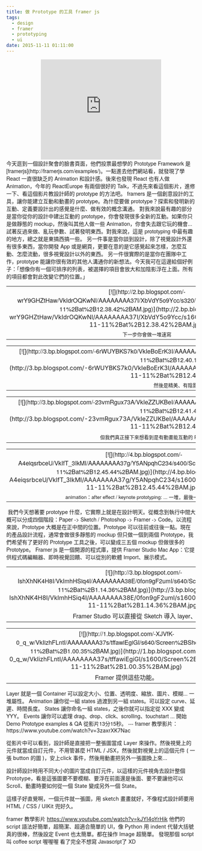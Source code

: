```yaml
---
title: 做 Prototype 的工具 framer js
tags:
  - design
  - framer
  - prototyping
  - ui
date: 2015-11-11 01:11:00
---
```


<div class="separator" style="clear: both; text-align: center;"><span style="font-family: &quot;helvetica neue&quot; , &quot;arial&quot; , &quot;helvetica&quot; , sans-serif;">
</span></div><div class="separator" style="clear: both; text-align: center;"><span style="font-family: &quot;helvetica neue&quot; , &quot;arial&quot; , &quot;helvetica&quot; , sans-serif;"><iframe allowfullscreen="" class="YOUTUBE-iframe-video" data-thumbnail-src="https://i.ytimg.com/vi/mqk9Fw8FKLY/0.jpg" frameborder="0" height="266" src="https://www.youtube.com/embed/mqk9Fw8FKLY?feature=player_embedded" width="320"></iframe></span></div><span style="font-family: &quot;helvetica neue&quot; , &quot;arial&quot; , &quot;helvetica&quot; , sans-serif;">
</span><span style="font-family: &quot;helvetica neue&quot; , &quot;arial&quot; , &quot;helvetica&quot; , sans-serif;">今天逛到一個設計聚會的臉書頁面，他們投票最想學的 Prototype Framework 是 [framerjs](http://framerjs.com/examples/)。一點進去他們網站看，就發現了學 React 一直很缺乏的 Animation 和設計感。後來也發現 React 也有人做 Animation，今年的 ReactEurope 有兩個很好的 Talk，不過先來看這個影片，進修一下、看這個影片教設計師的 prototype 的方法吧。</span>
<span style="font-family: &quot;helvetica neue&quot; , &quot;arial&quot; , &quot;helvetica&quot; , sans-serif;">
</span><span style="font-family: &quot;helvetica neue&quot; , &quot;arial&quot; , &quot;helvetica&quot; , sans-serif;">framers 是一個創意設計的工具，讓你能建立互動和動畫的 prototype。為什麼要做 prototype？探索和發明新的互動、定義要設計出的感覺是什麼、做有效的概念溝通。</span>
<span style="font-family: &quot;helvetica neue&quot; , &quot;arial&quot; , &quot;helvetica&quot; , sans-serif;">
</span><span style="font-family: &quot;helvetica neue&quot; , &quot;arial&quot; , &quot;helvetica&quot; , sans-serif;">對我來說最有趣的部分是當你從你的設計中建出互動的 prototype，你會發現很多全新的互動。如果你只是做靜態的 mockup，然後叫其他人做一些 Animation，你會失去跟它玩的機會... 試著反過來做、亂玩參數、試著發明東西。對我來說，這是 prototyping 中最有趣的地方，總之就是東搞西搞一些。</span>
<span style="font-family: &quot;helvetica neue&quot; , &quot;arial&quot; , &quot;helvetica&quot; , sans-serif;">
</span><span style="font-family: &quot;helvetica neue&quot; , &quot;arial&quot; , &quot;helvetica&quot; , sans-serif;">另一件事是當你談到設計，除了視覺設計外還有很多東西，當你開發 App 或是網頁，更要在意的是它感覺起來怎樣，怎麼互動、怎麼流動，很多視覺設計以外的東西。</span>
<span style="font-family: &quot;helvetica neue&quot; , &quot;arial&quot; , &quot;helvetica&quot; , sans-serif;">
</span><span style="font-family: &quot;helvetica neue&quot; , &quot;arial&quot; , &quot;helvetica&quot; , sans-serif;">另一件很實際的是當你在團隊中工作，prototype 能讓你很有效的其他人溝通你的新想法。今天我可在這邊給個好例子：「想像你有一個可排序的列表，被選擇的項目會放大和加陰影浮在上面。所有的項目都會對此改變它們的位置。」</span>
<div><span style="font-family: &quot;helvetica neue&quot; , &quot;arial&quot; , &quot;helvetica&quot; , sans-serif;">
</span></div><table align="center" cellpadding="0" cellspacing="0" class="tr-caption-container" style="margin-left: auto; margin-right: auto; text-align: center;"><tbody><tr><td style="text-align: center;">[<span style="font-family: &quot;helvetica neue&quot; , &quot;arial&quot; , &quot;helvetica&quot; , sans-serif;">![](http://2.bp.blogspot.com/-wrY9GHZtHaw/VkIdrOQKwNI/AAAAAAAA37I/XbVdY5o9Ycc/s320/Screen%2BShot%2B2015-11-11%2Bat%2B12.38.42%2BAM.jpg)</span>](http://2.bp.blogspot.com/-wrY9GHZtHaw/VkIdrOQKwNI/AAAAAAAA37I/XbVdY5o9Ycc/s1600/Screen%2BShot%2B2015-11-11%2Bat%2B12.38.42%2BAM.jpg)</td></tr><tr><td class="tr-caption" style="text-align: center;"><span style="font-family: &quot;helvetica neue&quot; , &quot;arial&quot; , &quot;helvetica&quot; , sans-serif; font-size: small; text-align: start;">下一步你會做一堆速寫</span></td></tr></tbody></table><span style="font-family: &quot;helvetica neue&quot; , &quot;arial&quot; , &quot;helvetica&quot; , sans-serif;"></span>
<table align="center" cellpadding="0" cellspacing="0" class="tr-caption-container" style="margin-left: auto; margin-right: auto; text-align: center;"><tbody><tr><td style="text-align: center;">[<span style="font-family: &quot;helvetica neue&quot; , &quot;arial&quot; , &quot;helvetica&quot; , sans-serif;">![](http://3.bp.blogspot.com/-6rWUYBKS7k0/VkIeBoErK3I/AAAAAAAA37M/1L03PKDkH24/s320/Screen%2BShot%2B2015-11-11%2Bat%2B12.40.18%2BAM.jpg)</span>](http://3.bp.blogspot.com/-6rWUYBKS7k0/VkIeBoErK3I/AAAAAAAA37M/1L03PKDkH24/s1600/Screen%2BShot%2B2015-11-11%2Bat%2B12.40.18%2BAM.jpg)</td></tr><tr><td class="tr-caption" style="text-align: center;"><span style="font-family: &quot;helvetica neue&quot; , &quot;arial&quot; , &quot;helvetica&quot; , sans-serif;"><span style="font-size: small; text-align: start;">然後是精美、有陰影的 Mockup</span><span style="font-size: small; text-align: start;">&nbsp;</span></span></td></tr></tbody></table><span style="font-family: &quot;helvetica neue&quot; , &quot;arial&quot; , &quot;helvetica&quot; , sans-serif;"></span>
<span style="font-family: &quot;helvetica neue&quot; , &quot;arial&quot; , &quot;helvetica&quot; , sans-serif;"></span> 
<table align="center" cellpadding="0" cellspacing="0" class="tr-caption-container" style="margin-left: auto; margin-right: auto; text-align: center;"><tbody><tr><td style="text-align: center;">[<span style="font-family: &quot;helvetica neue&quot; , &quot;arial&quot; , &quot;helvetica&quot; , sans-serif;">![](http://3.bp.blogspot.com/-23vmRgux73A/VkIeZZUKBeI/AAAAAAAA37U/nPxbHQSGxa4/s320/Screen%2BShot%2B2015-11-11%2Bat%2B12.41.49%2BAM.jpg)</span>](http://3.bp.blogspot.com/-23vmRgux73A/VkIeZZUKBeI/AAAAAAAA37U/nPxbHQSGxa4/s1600/Screen%2BShot%2B2015-11-11%2Bat%2B12.41.49%2BAM.jpg)</td></tr><tr><td class="tr-caption" style="text-align: center;"><span style="font-family: &quot;helvetica neue&quot; , &quot;arial&quot; , &quot;helvetica&quot; , sans-serif;"><span style="font-size: small;">但我們真正接下來想看到是有動畫能互動的 Prototype</span>
<span style="font-size: small;">試著做一些操作，移動項目</span></span></td></tr></tbody></table><span style="font-family: &quot;helvetica neue&quot; , &quot;arial&quot; , &quot;helvetica&quot; , sans-serif;">
</span>
<table align="center" cellpadding="0" cellspacing="0" class="tr-caption-container" style="margin-left: auto; margin-right: auto; text-align: center;"><tbody><tr><td>[<span style="font-family: &quot;helvetica neue&quot; , &quot;arial&quot; , &quot;helvetica&quot; , sans-serif;">![](http://4.bp.blogspot.com/-A4eiqsrbceU/VkIfT_3IkMI/AAAAAAAA37g/Y5ANpqhC234/s400/Screen%2BShot%2B2015-11-11%2Bat%2B12.45.44%2BAM.jpg)</span>](http://4.bp.blogspot.com/-A4eiqsrbceU/VkIfT_3IkMI/AAAAAAAA37g/Y5ANpqhC234/s1600/Screen%2BShot%2B2015-11-11%2Bat%2B12.45.44%2BAM.jpg)</td></tr><tr><td class="tr-caption" style="font-size: 13px;"><span style="font-family: &quot;helvetica neue&quot; , &quot;arial&quot; , &quot;helvetica&quot; , sans-serif;">animation：after effect / keynote</span>
<span style="font-family: &quot;helvetica neue&quot; , &quot;arial&quot; , &quot;helvetica&quot; , sans-serif;">prototyping: ... 一堆，最後一個是framer</span></td></tr></tbody></table><span style="font-family: &quot;helvetica neue&quot; , &quot;arial&quot; , &quot;helvetica&quot; , sans-serif;">&nbsp;我們今天想著要 prototype 什麼，它實際上就是在設計明天。從概念到執行中間大概可以分成四個階段：Paper -&gt; Sketch / Photoshop -&gt; Framer -&gt; Code。以流程來說，Prototype 大概是在正中間的位置。Prototype 可以往前或往後一點。現在的產品設計流程，通常會做很多靜態的 mockup 但只做一個到兩個 Prototype，我們希望有了更好的 Prototype 工具之後，可以變成三五個 mockup 但做很多的 Prototype。</span>
<span style="font-family: &quot;helvetica neue&quot; , &quot;arial&quot; , &quot;helvetica&quot; , sans-serif;">
</span><span style="font-family: &quot;helvetica neue&quot; , &quot;arial&quot; , &quot;helvetica&quot; , sans-serif;">Framer js 是一個開源的程式庫，提供 Framer Studio Mac App：它提供程式碼編輯器、即時視覺回饋、可以從別的軟體 Import、展示模式。</span>
<div class="separator" style="clear: both; text-align: center;">
</div><table align="center" cellpadding="0" cellspacing="0" class="tr-caption-container" style="margin-left: auto; margin-right: auto; text-align: center;"><tbody><tr><td style="text-align: center;">[<span style="font-family: &quot;helvetica neue&quot; , &quot;arial&quot; , &quot;helvetica&quot; , sans-serif;">![](http://3.bp.blogspot.com/-IshXhNK4H8I/VkImhHSiq4I/AAAAAAAA38E/0fon9gF2umI/s640/Screen%2BShot%2B2015-11-11%2Bat%2B1.14.36%2BAM.jpg)</span>](http://3.bp.blogspot.com/-IshXhNK4H8I/VkImhHSiq4I/AAAAAAAA38E/0fon9gF2umI/s1600/Screen%2BShot%2B2015-11-11%2Bat%2B1.14.36%2BAM.jpg)</td></tr><tr><td class="tr-caption" style="text-align: center;"><span style="font-family: &quot;helvetica neue&quot; , &quot;arial&quot; , &quot;helvetica&quot; , sans-serif;">Framer Studio 可以直接從 Sketch 導入 layer、階層。</span></td></tr></tbody></table><span style="font-family: &quot;helvetica neue&quot; , &quot;arial&quot; , &quot;helvetica&quot; , sans-serif;">
</span>
<table align="center" cellpadding="0" cellspacing="0" class="tr-caption-container" style="margin-left: auto; margin-right: auto; text-align: center;"><tbody><tr><td style="text-align: center;">[<span style="font-family: &quot;helvetica neue&quot; , &quot;arial&quot; , &quot;helvetica&quot; , sans-serif;">![](http://1.bp.blogspot.com/-XJVfK-0_q_w/VkIizhFLntI/AAAAAAAA37s/tffawiEgiGI/s640/Screen%2BShot%2B2015-11-11%2Bat%2B1.00.35%2BAM.jpg)</span>](http://1.bp.blogspot.com/-XJVfK-0_q_w/VkIizhFLntI/AAAAAAAA37s/tffawiEgiGI/s1600/Screen%2BShot%2B2015-11-11%2Bat%2B1.00.35%2BAM.jpg)</td></tr><tr><td class="tr-caption" style="text-align: center;"><span style="font-family: &quot;helvetica neue&quot; , &quot;arial&quot; , &quot;helvetica&quot; , sans-serif;">Framer 提供這些功能。</span></td></tr></tbody></table><span style="font-family: &quot;helvetica neue&quot; , &quot;arial&quot; , &quot;helvetica&quot; , sans-serif;">Layer 就是一個 Container 可以設定大小、位置、透明度、縮放、圖片、模糊... 一堆屬性。</span>
<span style="font-family: &quot;helvetica neue&quot; , &quot;arial&quot; , &quot;helvetica&quot; , sans-serif;">Animation 讓你從一組 states 過渡到另一組 states。可以設定 curve、延遲、時間長度。</span>
<span style="font-family: &quot;helvetica neue&quot; , &quot;arial&quot; , &quot;helvetica&quot; , sans-serif;">States 讓你命名一組 states，之後你就可以指定從 XXX 變成 YYY。</span>
<span style="font-family: &quot;helvetica neue&quot; , &quot;arial&quot; , &quot;helvetica&quot; , sans-serif;">Events 讓你可以處理 drag、drop、click、scrolling、touchstart ...</span>
<span style="font-family: &quot;helvetica neue&quot; , &quot;arial&quot; , &quot;helvetica&quot; , sans-serif;">
</span><span style="font-family: &quot;helvetica neue&quot; , &quot;arial&quot; , &quot;helvetica&quot; , sans-serif;">開始 Demo Prototype examples &amp; QA 從影片13分15秒。</span>
<span style="font-family: &quot;helvetica neue&quot; , &quot;arial&quot; , &quot;helvetica&quot; , sans-serif;">
</span><span style="font-family: &quot;helvetica neue&quot; , &quot;arial&quot; , &quot;helvetica&quot; , sans-serif;">---</span>
<span style="font-family: &quot;helvetica neue&quot; , &quot;arial&quot; , &quot;helvetica&quot; , sans-serif;">framer 教學影片：</span>https://www.youtube.com/watch?v=3zaxrXK7Nac

從影片中可以看到，設計師是直接把一整張圖當成 Layer 來操作。然後視覺上的元件就當成自訂元件，不用管甚麼 HTML / JSX，然後就對視覺上的這個元件 ( 一張 button 的圖 )，安上click 事件，然後用動畫把另外一張圖換上來...

設計師設計時用不同大小的圖片當成自訂元件，以這樣的元件視角去設計整個 Prototype，看是這張圖要不要模糊、要浮在前面還是後面、要不要讓他可以 Scroll、動畫時要如何從一個 State 變成另外一個 State。

這樣子好直覺啊，一個元件就一張圖，用 sketch 畫畫就好，不像程式設計師要用 HTML / CSS / UIKit 兜好久。

framer 教學影片&nbsp;https://www.youtube.com/watch?v=kJYI4oYrHik
他們的 script 語法好簡單，超簡潔、超適合簡單的 UI，像 Python 用 indent 代替大括號真的很棒，然後設定 Event 也太簡單。都在操作 Image 超簡單。
<span style="font-family: &quot;helvetica neue&quot; , &quot;arial&quot; , &quot;helvetica&quot; , sans-serif;">
</span><span style="font-family: &quot;helvetica neue&quot; , &quot;arial&quot; , &quot;helvetica&quot; , sans-serif;">發現那個 script 叫 coffee script 喔喔喔 看了完全不想寫 Javascript了 XD</span><span style="font-family: &quot;helvetica neue&quot; , &quot;arial&quot; , &quot;helvetica&quot; , sans-serif;">
</span><span style="font-family: &quot;helvetica neue&quot; , &quot;arial&quot; , &quot;helvetica&quot; , sans-serif;">
</span>